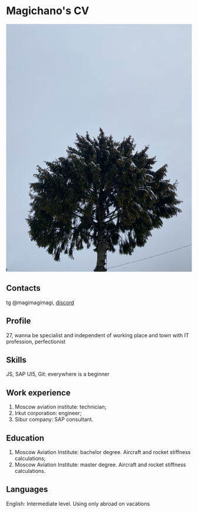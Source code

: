 # Magichano's CV
![palm](https://github.com/magichano/rsschool-cv/raw/gh-pages/palm.jpeg)

## Contacts
tg @magimagimagi, [discord](https://discord.com/channels/@magichano#2313)

## Profile
27, wanna be specialist and independent of working place and town with IT profession, perfectionist

## Skills
JS, SAP UI5, Git: everywhere is a beginner

## Work experience
1. Moscow aviation institute: technician;
2. Irkut corporation: engineer;
3. Sibur company: SAP consultant.

## Education
1. Moscow Aviation Institute: bachelor degree. Aircraft and rocket stiffness calculations;
2. Moscow Aviation Institute: master degree. Aircraft and rocket stiffness calculations.

## Languages
English: Intermediate level. Using only abroad on vacations



